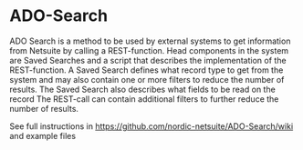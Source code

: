 # ADO-Search
ADO Search is a method to be used by external systems to get information from Netsuite by calling a REST-function. Head components in the system are Saved Searches and a script that describes the implementation of the REST-function. A Saved Search defines what record type to get from the system and may also contain one or more filters to reduce the number of results. The Saved Search also describes what fields to be read on the record
The REST-call can contain additional filters to further reduce the number of results.

See full instructions in https://github.com/nordic-netsuite/ADO-Search/wiki and example files
